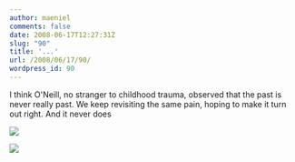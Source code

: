 ```yaml
---
author: maeniel
comments: false
date: 2008-06-17T12:27:31Z
slug: "90"
title: '...'
url: /2008/06/17/90/
wordpress_id: 90
---
```


I think O'Neill, no stranger to childhood trauma, observed that the past is never really past. We keep revisiting the same pain, hoping to make it turn out right. And it never does

[![](https://maeniel.files.wordpress.com/2008/06/00455.jpg)](https://maeniel.files.wordpress.com/2008/06/00455.jpg)

![](//dictionarytip/skin/book.png)
